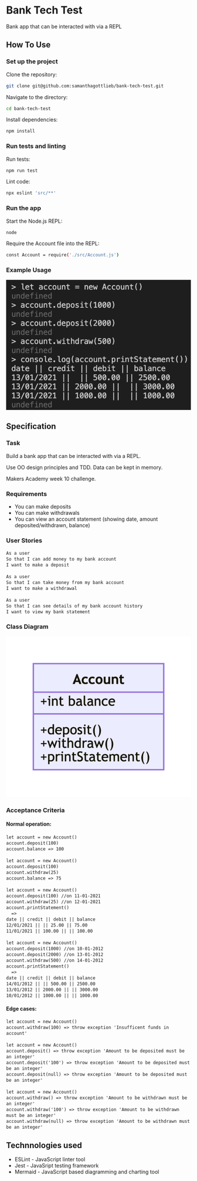 # Bank Tech Test

Bank app that can be interacted with via a REPL

## How To Use

### Set up the project

Clone the repository:

```sh
git clone git@github.com:samanthagottlieb/bank-tech-test.git
```

Navigate to the directory:

```sh
cd bank-tech-test
```

Install dependencies:

```sh
npm install
```

### Run tests and linting

Run tests:

```sh
npm run test
```

Lint code:

```sh
npx eslint 'src/**'
```

### Run the app

Start the Node.js REPL:

```sh
node
```

Require the Account file into the REPL:

```sh
const Account = require('./src/Account.js')
```

### Example Usage

![Example usage](images/example-usage.png)

## Specification

### Task

Build a bank app that can be interacted with via a REPL.

Use OO design principles and TDD. Data can be kept in memory.

Makers Academy week 10 challenge.

### Requirements

- You can make deposits
- You can make withdrawals
- You can view an account statement (showing date, amount deposited/withdrawn, balance)

### User Stories

```
As a user
So that I can add money to my bank account
I want to make a deposit

As a user
So that I can take money from my bank account
I want to make a withdrawal

As a user
So that I can see details of my bank account history
I want to view my bank statement
```

### Class Diagram

![Class diagram](images/class-diagram.png)

### Acceptance Criteria

#### Normal operation:

```
let account = new Account()
account.deposit(100)
account.balance => 100

let account = new Account()
account.deposit(100)
account.withdraw(25)
account.balance => 75

let account = new Account()
account.deposit(100) //on 11-01-2021
account.withdraw(25) //on 12-01-2021
account.printStatement()
  =>
date || credit || debit || balance
12/01/2021 || || 25.00 || 75.00
11/01/2021 || 100.00 || || 100.00

let account = new Account()
account.deposit(1000) //on 10-01-2012
account.deposit(2000) //on 13-01-2012
account.withdraw(500) //on 14-01-2012
account.printStatement()
  =>
date || credit || debit || balance
14/01/2012 || || 500.00 || 2500.00
13/01/2012 || 2000.00 || || 3000.00
10/01/2012 || 1000.00 || || 1000.00
```

#### Edge cases:

```
let account = new Account()
account.withdraw(100) => throw exception 'Insufficent funds in account'

let account = new Account()
account.deposit() => throw exception 'Amount to be deposited must be an integer'
account.deposit('100') => throw exception 'Amount to be deposited must be an integer'
account.deposit(null) => throw exception 'Amount to be deposited must be an integer'

let account = new Account()
account.withdraw() => throw exception 'Amount to be withdrawn must be an integer'
account.withdraw('100') => throw exception 'Amount to be withdrawn must be an integer'
account.withdraw(null) => throw exception 'Amount to be withdrawn must be an integer'
```

## Technnologies used

- ESLint - JavaScript linter tool
- Jest - JavaSript testing framework
- Mermaid - JavaScript based diagramming and charting tool
